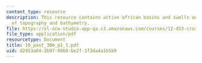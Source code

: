 ```yaml
---
content_type: resource
description: This resource contains active african basins and swells and world map
  of topography and bathymetry.
file: https://ol-ocw-studio-app-qa.s3.amazonaws.com/courses/12-453-crosby-lectures-in-geology-history-of-africa-fall-2005/d2953a042b979860be2f1f3da4a1b5b9_10_past_30m_p1_1.pdf
file_type: application/pdf
resourcetype: Document
title: 10_past_30m_p1_1.pdf
uid: d2953a04-2b97-9860-be2f-1f3da4a1b5b9
---
```

